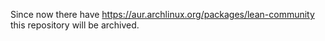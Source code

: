 Since now there have https://aur.archlinux.org/packages/lean-community this
repository will be archived.